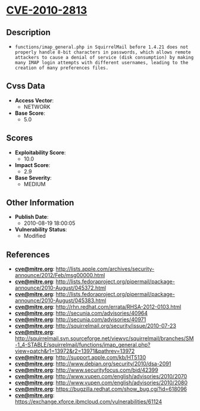 
# [CVE-2010-2813](https://cve.mitre.org/cgi-bin/cvename.cgi?name=CVE-2010-2813)

## Description

- `functions/imap_general.php in SquirrelMail before 1.4.21 does not properly handle 8-bit characters in passwords, which allows remote attackers to cause a denial of service (disk consumption) by making many IMAP login attempts with different usernames, leading to the creation of many preferences files.`

## Cvss Data

- **Access Vector**:
  - NETWORK
- **Base Score**:
  - 5.0

## Scores

- **Exploitability Score**:
  - 10.0
- **Impact Score**:
  - 2.9
- **Base Severity**:
  - MEDIUM

## Other Information

- **Publish Date**:
  - 2010-08-19 18:00:05
- **Vulnerability Status**:
  - Modified

## References

- **cve@mitre.org**: http://lists.apple.com/archives/security-announce/2012/Feb/msg00000.html
- **cve@mitre.org**: http://lists.fedoraproject.org/pipermail/package-announce/2010-August/045372.html
- **cve@mitre.org**: http://lists.fedoraproject.org/pipermail/package-announce/2010-August/045383.html
- **cve@mitre.org**: http://rhn.redhat.com/errata/RHSA-2012-0103.html
- **cve@mitre.org**: http://secunia.com/advisories/40964
- **cve@mitre.org**: http://secunia.com/advisories/40971
- **cve@mitre.org**: http://squirrelmail.org/security/issue/2010-07-23
- **cve@mitre.org**: http://squirrelmail.svn.sourceforge.net/viewvc/squirrelmail/branches/SM-1_4-STABLE/squirrelmail/functions/imap_general.php?view=patch&r1=13972&r2=13971&pathrev=13972
- **cve@mitre.org**: http://support.apple.com/kb/HT5130
- **cve@mitre.org**: http://www.debian.org/security/2010/dsa-2091
- **cve@mitre.org**: http://www.securityfocus.com/bid/42399
- **cve@mitre.org**: http://www.vupen.com/english/advisories/2010/2070
- **cve@mitre.org**: http://www.vupen.com/english/advisories/2010/2080
- **cve@mitre.org**: https://bugzilla.redhat.com/show_bug.cgi?id=618096
- **cve@mitre.org**: https://exchange.xforce.ibmcloud.com/vulnerabilities/61124
